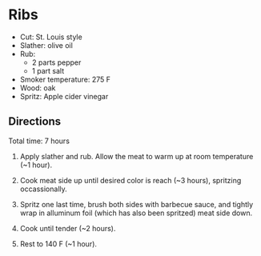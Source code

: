 Ribs
====

* Cut: St. Louis style
* Slather: olive oil
* Rub:
  * 2 parts pepper
  * 1 part salt
* Smoker temperature: 275 F
* Wood: oak
* Spritz: Apple cider vinegar

Directions
----------

Total time: 7 hours

1. Apply slather and rub. Allow the meat to warm up at room temperature (~1 hour).

2. Cook meat side up until desired color is reach (~3 hours), spritzing occassionally.

3. Spritz one last time, brush both sides with barbecue sauce, and tightly wrap in alluminum foil (which has also been spritzed) meat side down.

4. Cook until tender (~2 hours).

5. Rest to 140 F (~1 hour).
